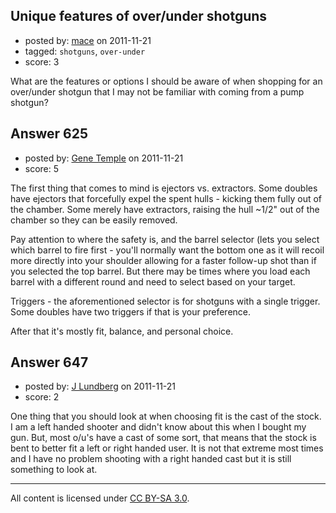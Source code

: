 ## Unique features of over/under shotguns

- posted by: [mace](https://stackexchange.com/users/-1/163-mace) on 2011-11-21
- tagged: `shotguns`, `over-under`
- score: 3

What are the features or options I should be aware of when shopping for an over/under shotgun that I may not be familiar with coming from a pump shotgun?


## Answer 625

- posted by: [Gene Temple](https://stackexchange.com/users/-1/254-gene-temple) on 2011-11-21
- score: 5

The first thing that comes to mind is ejectors vs. extractors.  Some doubles have ejectors that forcefully expel the spent hulls - kicking them fully out of the chamber.  Some merely have extractors, raising the hull ~1/2" out of the chamber so they can be easily removed.  

Pay attention to where the safety is, and the barrel selector (lets you select which barrel to fire first - you'll normally want the bottom one as it will recoil more directly into your shoulder allowing for a faster follow-up shot than if you selected the top barrel.  But there may be times where you load each barrel with a different round and need to select based on your target.

Triggers - the aforementioned selector is for shotguns with a single trigger.  Some doubles have two triggers if that is your preference.

After that it's mostly fit, balance, and personal choice.


## Answer 647

- posted by: [J Lundberg](https://stackexchange.com/users/-1/40-j-lundberg) on 2011-11-21
- score: 2

One thing that you should look at when choosing fit is the cast of the stock.  I am a left handed shooter and didn't know about this when I bought my gun.  But, most o/u's have a cast of some sort, that means that the stock is bent to better fit a left or right handed user.  It is not that extreme most times and I have no problem shooting with a right handed cast but it is still something to look at.



---

All content is licensed under [CC BY-SA 3.0](https://creativecommons.org/licenses/by-sa/3.0/).

